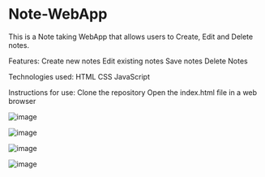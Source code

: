 # Note-WebApp
This is a Note taking WebApp that allows users to Create, Edit and Delete notes.

Features:
Create new notes
Edit existing notes
Save notes
Delete Notes

Technologies used:
HTML
CSS
JavaScript

Instructions for use:
Clone the repository
Open the index.html file in a web browser

![image](https://github.com/mahekshahbad/Note-WebApp/assets/129206584/29239001-2da4-4b69-ba59-465bd190fb92)

![image](https://github.com/mahekshahbad/Note-WebApp/assets/129206584/c643d231-e29d-4368-bbab-abe94b2cc76b)

![image](https://github.com/mahekshahbad/Note-WebApp/assets/129206584/45235add-e52b-43d7-9d4e-8f1c59cb39a8)

![image](https://github.com/mahekshahbad/Note-WebApp/assets/129206584/a56fa52e-bf7d-4235-a895-84d6bca68a9f)


